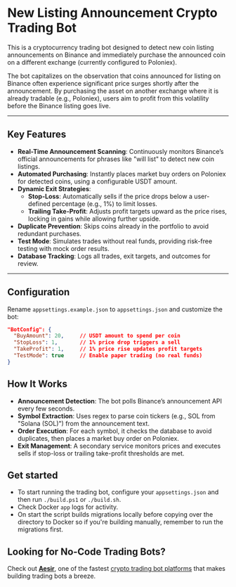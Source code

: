 ﻿# New Listing Announcement Crypto Trading Bot

This is a cryptocurrency trading bot designed to detect new coin listing announcements on Binance and immediately
purchase the announced coin on a different exchange (currently configured to Poloniex).

The bot capitalizes on the observation that coins announced for listing on Binance often experience significant price
surges shortly after the announcement. By purchasing the asset on another exchange where it is already tradable (e.g.,
Poloniex), users aim to profit from this volatility before the Binance listing goes live.

---

## Key Features

- **Real-Time Announcement Scanning**: Continuously monitors Binance’s official announcements for phrases like "will
  list" to detect new coin listings.
- **Automated Purchasing**: Instantly places market buy orders on Poloniex for detected coins, using a configurable USDT
  amount.
- **Dynamic Exit Strategies**:
    - **Stop-Loss**: Automatically sells if the price drops below a user-defined percentage (e.g., 1%) to limit losses.
    - **Trailing Take-Profit**: Adjusts profit targets upward as the price rises, locking in gains while allowing
      further upside.
- **Duplicate Prevention**: Skips coins already in the portfolio to avoid redundant purchases.
- **Test Mode**: Simulates trades without real funds, providing risk-free testing with mock order results.
- **Database Tracking**: Logs all trades, exit targets, and outcomes for review.

---

## Configuration

Rename `appsettings.example.json` to `appsettings.json` and customize the bot:

```json
"BotConfig": {
  "BuyAmount": 20,     // USDT amount to spend per coin  
  "StopLoss": 1,       // 1% price drop triggers a sell  
  "TakeProfit": 1,     // 1% price rise updates profit targets  
  "TestMode": true     // Enable paper trading (no real funds)  
}
```

## How It Works

- **Announcement Detection**: The bot polls Binance’s announcement API every few seconds.
- **Symbol Extraction**: Uses regex to parse coin tickers (e.g., SOL from "Solana (SOL)") from the announcement text.
- **Order Execution**: For each symbol, it checks the database to avoid duplicates, then places a market buy order on
  Poloniex.
- **Exit Management**: A secondary service monitors prices and executes sells if stop-loss or trailing take-profit
  thresholds are met.

## Get started

- To start running the trading bot, configure your `appsettings.json` and then run `./build.ps1` or `./build.sh`.
- Check Docker `app` logs for activity.
- On start the script builds migrations locally before copying over the directory to Docker so if you're building
  manually, remember to run the migrations first.

## Looking for No-Code Trading Bots?

Check out **[Aesir](https://aesircrypto.com)**, one of the
fastest [crypto trading bot platforms](https://aesircrypto.com) that
makes building trading bots a breeze.